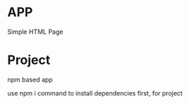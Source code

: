 # APP

Simple HTML Page

# Project

npm based app

use npm i command to install dependencies first, for project 
